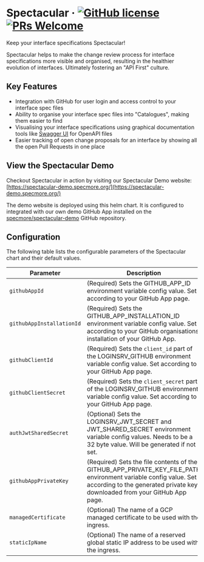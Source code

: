 # Spectacular &middot; [![GitHub license](https://img.shields.io/badge/license-MIT-blue.svg)](https://github.com/specmore/spectacular/blob/master/LICENSE) [![PRs Welcome](https://img.shields.io/badge/PRs-welcome-brightgreen.svg)](https://github.com/specmore/spectacular/blob/master/CONTRIBUTING.md#your-first-pull-request)
Keep your interface specifications Spectacular!

Spectacular helps to make the change review process for interface specifications more visible and organised, resulting in the healthier evolution of interfaces. Ultimately fostering an "API First" culture.

## Key Features
* Integration with GitHub for user login and access control to your interface spec files
* Ability to organise your interface spec files into "Catalogues", making them easier to find
* Visualising your interface specifications using graphical documentation tools like [Swagger UI](https://github.com/swagger-api/swagger-ui) for OpenAPI files
* Easier tracking of open change proposals for an interface by showing all the open Pull Requests in one place

## View the Spectacular Demo
Checkout Spectacular in action by visiting our Spectacular Demo website: [https://spectacular-demo.specmore.org/](https://spectacular-demo.specmore.org/)

The demo website is deployed using this helm chart. It is configured to integrated with our own demo GitHub App installed on the [specmore/spectacular-demo](https://github.com/specmore/spectacular-demo) GitHub repository.

## Configuration
The following table lists the configurable parameters of the Spectacular chart and their default values.

Parameter | Description | Default
--- | --- | ---
`githubAppId` | (Required) Sets the GITHUB_APP_ID environment variable config value. Set according to your GitHub App page. | `'70007'` (our demo app)
`githubAppInstallationId` | (Required) Sets the GITHUB_APP_INSTALLATION_ID environment variable config value. Set according to your GitHub organisations installation of your GitHub App. | `'9995096'` (our demo installation)
`githubClientId` | (Required) Sets the `client_id` part of the LOGINSRV_GITHUB environment variable config value. Set according to your GitHub App page. | `Iv1.a37ef4ddfbd85d96` (our demo app)
`githubClientSecret` | (Required) Sets the `client_secret` part of the LOGINSRV_GITHUB environment variable config value. Set according to your GitHub App page. | `46474a20eda30ee93df8b2e33fb448e1f482a2bf` (our demo app)
`authJwtSharedSecret` | (Optional) Sets the LOGINSRV_JWT_SECRET and JWT_SHARED_SECRET environment variable config values. Needs to be a 32 byte value. Will be generated if not set. | `57db0a7b4cbf1182832f377239a25a52`
`githubAppPrivateKey` | (Required) Sets the file contents of the GITHUB_APP_PRIVATE_KEY_FILE_PATH environment variable config value. Set according to the generated private key downloaded from your GitHub App page. | **...** (a key for our demo app)
`managedCertificate` | (Optional) The name of a GCP managed certificate to be used with the ingress. | none
`staticIpName` | (Optional) The name of a reserved global static IP address to be used with the ingress. | none